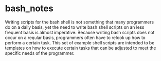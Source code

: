 # bash_notes
Writing scripts for the bash shell is not something that many programmers do on
a daily basis, yet the need to write bash shell scripts on an less frequent
basis is almost imperative. Because writing bash scripts does not occur on a
reqular basis, programmers often have to relook up how to perform a certain
task. This set of example shell scripts are intended to be templates on how to
execute certain tasks that can be adjusted to meet the specific needs of the
programmer.
